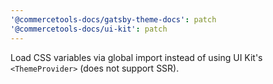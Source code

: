 ```yaml
---
'@commercetools-docs/gatsby-theme-docs': patch
'@commercetools-docs/ui-kit': patch
---
```


Load CSS variables via global import instead of using UI Kit's `<ThemeProvider>` (does not support SSR).
